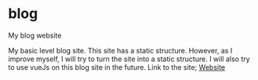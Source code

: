# blog
My blog website

My basic level blog site. This site has a static structure. However, as I improve myself, I will try to turn the site into a static structure.
I will also try to use vueJs on this blog site in the future.
Link to the site;
[Website](https://cihatdev.github.io/blog/)
